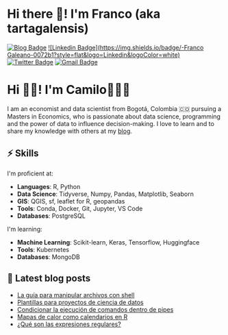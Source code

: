 # Hi there 👋! I'm Franco (aka tartagalensis)

[![Blog Badge](https://img.shields.io/badge/tartagalensis.netlify.app-orange)](https://tartagalensis.netlify.app/)
[![Linkedin Badge](https://img.shields.io/badge/-Franco Galeano-0072b1?style=flat&logo=Linkedin&logoColor=white)](https://www.linkedin.com/in/franco-galeano-arg "Connect on LinkedIn")
[![Twitter Badge](https://img.shields.io/badge/-@tartagalensis-00acee?style=flat&logo=Twitter&logoColor=white)](https://twitter.com/tartagalensis "Follow on Twitter")
[![Gmail Badge](https://img.shields.io/badge/-fgaleano1996@gmail.com-c14438?style=flat&logo=Gmail&logoColor=white)](mailto:fgaleano1996@gmail.com "Connect via Email")






<!--
**tartagalensis/tartagalensis** is a ✨ _special_ ✨ repository because its `README.md` (this file) appears on your GitHub profile.

Here are some ideas to get you started:

- 🔭 I’m currently working on ...
- 🌱 I’m currently learning ...
- 👯 I’m looking to collaborate on ...
- 🤔 I’m looking for help with ...
- 💬 Ask me about ...
- 📫 How to reach me: ...
- 😄 Pronouns: ...
- ⚡ Fun fact: ...
-->


# Hi 👋🏻! I'm Camilo👨🏼‍💻



I am an economist and data scientist from Bogotá, Colombia 🇨🇴 pursuing a Masters in Economics, who is passionate about data science, programming and the power of data to influence decision-making. I love to learn and to share my knowledge with others at my [blog].

## ⚡️ Skills

I'm proficient at:

- **Languages**: R, Python
- **Data Science**: Tidyverse, Numpy, Pandas, Matplotlib, Seaborn
- **GIS**: QGIS, sf, leaflet for R, geopandas
- **Tools**: Conda, Docker, Git, Jupyter, VS Code
- **Databases**: PostgreSQL

I'm learning:

- **Machine Learning**: Scikit-learn, Keras, Tensorflow, Huggingface
- **Tools**: Kubernetes
- **Databases**: MongoDB

## 📕 Latest blog posts

<!-- BLOG-POST-LIST:START -->
- [La guía para manipular archivos con shell](http://www.camartinezbu.com//posts/la-guia-para-manipular-archivos-con-shell/)
- [Plantillas para proyectos de ciencia de datos](http://www.camartinezbu.com//posts/plantillas-para-proyectos-de-ciencia-de-datos/)
- [Condicionar la ejecución de comandos dentro de pipes](http://www.camartinezbu.com//posts/condicionar-la-ejecucion-de-comandos-dentro-de-pipes/)
- [Mapas de calor como calendarios en R](http://www.camartinezbu.com//posts/mapas-de-calor-como-calendarios-en-R/)
- [¿Qué son las expresiones regulares?](http://www.camartinezbu.com//posts/que-son-las-expresiones-regulares/)
<!-- BLOG-POST-LIST:END -->


[blog]: https://camartinezbu.com
[twitter]: https://twitter.com/camartinezbu
[linkedin]: https://www.linkedin.com/in/camartinezbu/
